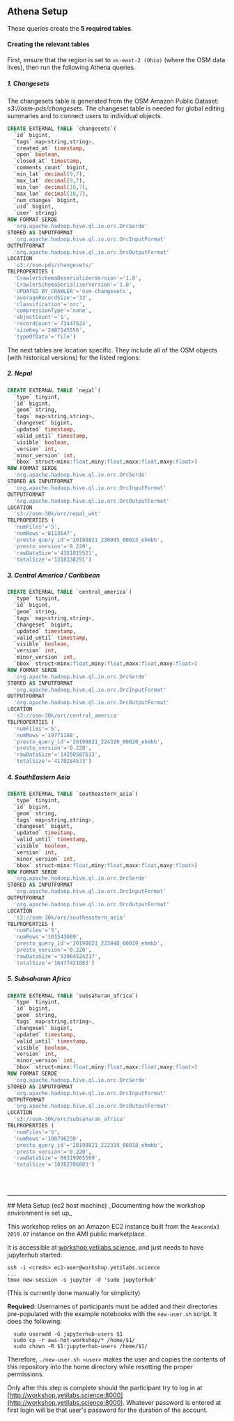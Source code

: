 ## Athena Setup

These queries create the **5 required tables**.

#### Creating the relevant tables
First, ensure that the region is set to `us-east-2 (Ohio)` (where the OSM data lives), then run the following Athena queries.

##### 1. Changesets
The changesets table is generated from the OSM Amazon Public Dataset: _s3://osm-pds/changesets_. The changeset table is needed for global editing summaries and to connect users to individual objects.

```sql
CREATE EXTERNAL TABLE `changesets`(
  `id` bigint, 
  `tags` map<string,string>, 
  `created_at` timestamp, 
  `open` boolean, 
  `closed_at` timestamp, 
  `comments_count` bigint, 
  `min_lat` decimal(9,7), 
  `max_lat` decimal(9,7), 
  `min_lon` decimal(10,7), 
  `max_lon` decimal(10,7), 
  `num_changes` bigint, 
  `uid` bigint, 
  `user` string)
ROW FORMAT SERDE 
  'org.apache.hadoop.hive.ql.io.orc.OrcSerde' 
STORED AS INPUTFORMAT 
  'org.apache.hadoop.hive.ql.io.orc.OrcInputFormat' 
OUTPUTFORMAT 
  'org.apache.hadoop.hive.ql.io.orc.OrcOutputFormat'
LOCATION
  's3://osm-pds/changesets/'
TBLPROPERTIES (
  'CrawlerSchemaDeserializerVersion'='1.0', 
  'CrawlerSchemaSerializerVersion'='1.0', 
  'UPDATED_BY_CRAWLER'='osm-changesets', 
  'averageRecordSize'='33', 
  'classification'='orc', 
  'compressionType'='none', 
  'objectCount'='1', 
  'recordCount'='73447524', 
  'sizeKey'='2487145556', 
  'typeOfData'='file')
```

The next tables are location specific. They include all of the OSM objects (with historical versions) for the listed regions:

##### 2. Nepal
```sql
CREATE EXTERNAL TABLE `nepal`(
  `type` tinyint, 
  `id` bigint, 
  `geom` string, 
  `tags` map<string,string>, 
  `changeset` bigint, 
  `updated` timestamp, 
  `valid_until` timestamp, 
  `visible` boolean, 
  `version` int, 
  `minor_version` int, 
  `bbox` struct<minx:float,miny:float,maxx:float,maxy:float>)
ROW FORMAT SERDE 
  'org.apache.hadoop.hive.ql.io.orc.OrcSerde' 
STORED AS INPUTFORMAT 
  'org.apache.hadoop.hive.ql.io.orc.OrcInputFormat' 
OUTPUTFORMAT 
  'org.apache.hadoop.hive.ql.io.orc.OrcOutputFormat'
LOCATION
  's3://osm-30k/orc/nepal_wkt'
TBLPROPERTIES (
  'numFiles'='5', 
  'numRows'='8113647', 
  'presto_query_id'='20190821_230045_00023_ehmbb', 
  'presto_version'='0.220', 
  'rawDataSize'='4351815521', 
  'totalSize'='1318338251')
```

##### 3. Central America / Caribbean
```sql
CREATE EXTERNAL TABLE `central_america`(
  `type` tinyint, 
  `id` bigint, 
  `geom` string, 
  `tags` map<string,string>, 
  `changeset` bigint, 
  `updated` timestamp, 
  `valid_until` timestamp, 
  `visible` boolean, 
  `version` int, 
  `minor_version` int, 
  `bbox` struct<minx:float,miny:float,maxx:float,maxy:float>)
ROW FORMAT SERDE 
  'org.apache.hadoop.hive.ql.io.orc.OrcSerde' 
STORED AS INPUTFORMAT 
  'org.apache.hadoop.hive.ql.io.orc.OrcInputFormat' 
OUTPUTFORMAT 
  'org.apache.hadoop.hive.ql.io.orc.OrcOutputFormat'
LOCATION
  's3://osm-30k/orc/central_america'
TBLPROPERTIES (
  'numFiles'='5', 
  'numRows'='19771168', 
  'presto_query_id'='20190821_224320_00020_ehmbb', 
  'presto_version'='0.220', 
  'rawDataSize'='14250587613', 
  'totalSize'='4170284573')
```

##### 4. SouthEastern Asia
```sql
CREATE EXTERNAL TABLE `southeastern_asia`(
  `type` tinyint, 
  `id` bigint, 
  `geom` string, 
  `tags` map<string,string>, 
  `changeset` bigint, 
  `updated` timestamp, 
  `valid_until` timestamp, 
  `visible` boolean, 
  `version` int, 
  `minor_version` int, 
  `bbox` struct<minx:float,miny:float,maxx:float,maxy:float>)
ROW FORMAT SERDE 
  'org.apache.hadoop.hive.ql.io.orc.OrcSerde' 
STORED AS INPUTFORMAT 
  'org.apache.hadoop.hive.ql.io.orc.OrcInputFormat' 
OUTPUTFORMAT 
  'org.apache.hadoop.hive.ql.io.orc.OrcOutputFormat'
LOCATION
  's3://osm-30k/orc/southeastern_asia'
TBLPROPERTIES (
  'numFiles'='5', 
  'numRows'='101543069', 
  'presto_query_id'='20190821_223448_00019_ehmbb', 
  'presto_version'='0.220', 
  'rawDataSize'='53964524217', 
  'totalSize'='16477421083')
```

##### 5. Subsaharan Africa
```sql
CREATE EXTERNAL TABLE `subsaharan_africa`(
  `type` tinyint, 
  `id` bigint, 
  `geom` string, 
  `tags` map<string,string>, 
  `changeset` bigint, 
  `updated` timestamp, 
  `valid_until` timestamp, 
  `visible` boolean, 
  `version` int, 
  `minor_version` int, 
  `bbox` struct<minx:float,miny:float,maxx:float,maxy:float>)
ROW FORMAT SERDE 
  'org.apache.hadoop.hive.ql.io.orc.OrcSerde' 
STORED AS INPUTFORMAT 
  'org.apache.hadoop.hive.ql.io.orc.OrcInputFormat' 
OUTPUTFORMAT 
  'org.apache.hadoop.hive.ql.io.orc.OrcOutputFormat'
LOCATION
  's3://osm-30k/orc/subsaharan_africa'
TBLPROPERTIES (
  'numFiles'='5', 
  'numRows'='108796230', 
  'presto_query_id'='20190821_222319_00018_ehmbb', 
  'presto_version'='0.220', 
  'rawDataSize'='60319965569', 
  'totalSize'='18762706803')
```

<br>
<br>
<hr>
## Meta Setup (ec2 host machine)
_Documenting how the workshop environment is set up_

This workshop relies on an Amazon EC2 instance built from the `Anaconda3 2019.07` instance on the AMI public marketplace. 

It is accessible at [workshop.yetilabs.science](http://workshop.yetilabs.science), and just needs to have jupyterhub started:

	ssh -i <creds> ec2-user@workshop.yetilabs.science
	...
	tmux new-session -s jupyter -d 'sudo jupyterhub'
	
(This is currently done manually for simplicity)
	
**Required**: Usernames of participants must be added and their directories pre-populated with the example notebooks with the `new-user.sh` script. It does the following:

```
  sudo useradd -G jupyterhub-users $1
  sudo cp -r aws-hot-workshop/* /home/$1/
  sudo chown -R $1:jupyterhub-users /home/$1/
```

Therefore,  `./new-user.sh <user>` makes the user and copies the contents of this repository into the home directory while resetting the proper permissions. 

Only after this step is complete should the participant try to log in at [http://workshop.yetilabs.science:8000](http://workshop.yetilabs.science:8000). Whatever password is entered at first login will be that user's password for the duration of the account.